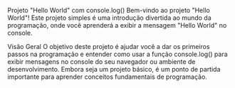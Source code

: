 Projeto "Hello World" com console.log()
Bem-vindo ao projeto "Hello World"! Este projeto simples é uma introdução divertida ao mundo da programação, onde você aprenderá a exibir a mensagem "Hello World" no console.

Visão Geral
O objetivo deste projeto é ajudar você a dar os primeiros passos na programação e entender como usar a função console.log() para exibir mensagens no console do seu navegador ou ambiente de desenvolvimento. Embora seja um projeto básico, é um ponto de partida importante para aprender conceitos fundamentais de programação.
